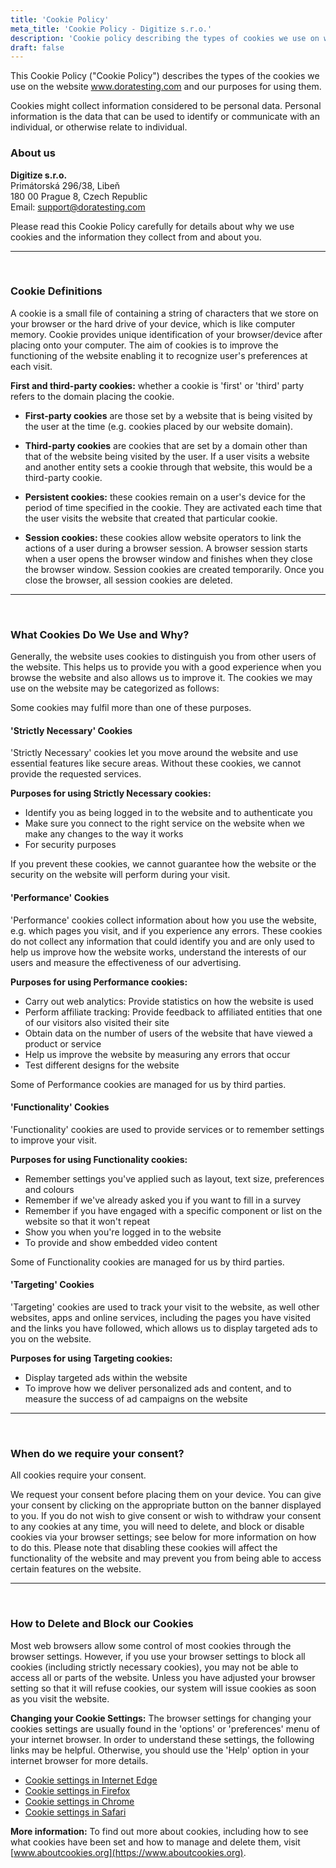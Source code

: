 ```yaml
---
title: 'Cookie Policy'
meta_title: 'Cookie Policy - Digitize s.r.o.'
description: 'Cookie policy describing the types of cookies we use on www.doratesting.com and our purposes for using them.'
draft: false
---
```


This Cookie Policy ("Cookie Policy") describes the types of the cookies we use on the website www.doratesting.com and our purposes for using them.

Cookies might collect information considered to be personal data. Personal information is the data that can be used to identify or communicate with an individual, or otherwise relate to individual.

### About us

**Digitize s.r.o.**  
Primátorská 296/38, Libeň  
180 00 Prague 8, Czech Republic  
Email: [support@doratesting.com](mailto:support@doratesting.com)

Please read this Cookie Policy carefully for details about why we use cookies and the information they collect from and about you.

---

<br>

### Cookie Definitions

A cookie is a small file of containing a string of characters that we store on your browser or the hard drive of your device, which is like computer memory. Cookie provides unique identification of your browser/device after placing onto your computer. The aim of cookies is to improve the functioning of the website enabling it to recognize user's preferences at each visit.

**First and third-party cookies:** whether a cookie is 'first' or 'third' party refers to the domain placing the cookie.

- **First-party cookies** are those set by a website that is being visited by the user at the time (e.g. cookies placed by our website domain).

- **Third-party cookies** are cookies that are set by a domain other than that of the website being visited by the user. If a user visits a website and another entity sets a cookie through that website, this would be a third-party cookie.

- **Persistent cookies:** these cookies remain on a user's device for the period of time specified in the cookie. They are activated each time that the user visits the website that created that particular cookie.

- **Session cookies:** these cookies allow website operators to link the actions of a user during a browser session. A browser session starts when a user opens the browser window and finishes when they close the browser window. Session cookies are created temporarily. Once you close the browser, all session cookies are deleted.

---

<br>

### What Cookies Do We Use and Why?

Generally, the website uses cookies to distinguish you from other users of the website. This helps us to provide you with a good experience when you browse the website and also allows us to improve it. The cookies we may use on the website may be categorized as follows:

Some cookies may fulfil more than one of these purposes.

#### 'Strictly Necessary' Cookies

'Strictly Necessary' cookies let you move around the website and use essential features like secure areas. Without these cookies, we cannot provide the requested services.

**Purposes for using Strictly Necessary cookies:**

- Identify you as being logged in to the website and to authenticate you
- Make sure you connect to the right service on the website when we make any changes to the way it works
- For security purposes

If you prevent these cookies, we cannot guarantee how the website or the security on the website will perform during your visit.

#### 'Performance' Cookies

'Performance' cookies collect information about how you use the website, e.g. which pages you visit, and if you experience any errors. These cookies do not collect any information that could identify you and are only used to help us improve how the website works, understand the interests of our users and measure the effectiveness of our advertising.

**Purposes for using Performance cookies:**

- Carry out web analytics: Provide statistics on how the website is used
- Perform affiliate tracking: Provide feedback to affiliated entities that one of our visitors also visited their site
- Obtain data on the number of users of the website that have viewed a product or service
- Help us improve the website by measuring any errors that occur
- Test different designs for the website

Some of Performance cookies are managed for us by third parties.

#### 'Functionality' Cookies

'Functionality' cookies are used to provide services or to remember settings to improve your visit.

**Purposes for using Functionality cookies:**

- Remember settings you've applied such as layout, text size, preferences and colours
- Remember if we've already asked you if you want to fill in a survey
- Remember if you have engaged with a specific component or list on the website so that it won't repeat
- Show you when you're logged in to the website
- To provide and show embedded video content

Some of Functionality cookies are managed for us by third parties.

#### 'Targeting' Cookies

'Targeting' cookies are used to track your visit to the website, as well other websites, apps and online services, including the pages you have visited and the links you have followed, which allows us to display targeted ads to you on the website.

**Purposes for using Targeting cookies:**

- Display targeted ads within the website
- To improve how we deliver personalized ads and content, and to measure the success of ad campaigns on the website

---

<br>

### When do we require your consent?

All cookies require your consent.

We request your consent before placing them on your device. You can give your consent by clicking on the appropriate button on the banner displayed to you. If you do not wish to give consent or wish to withdraw your consent to any cookies at any time, you will need to delete, and block or disable cookies via your browser settings; see below for more information on how to do this. Please note that disabling these cookies will affect the functionality of the website and may prevent you from being able to access certain features on the website.

---

<br>

### How to Delete and Block our Cookies

Most web browsers allow some control of most cookies through the browser settings. However, if you use your browser settings to block all cookies (including strictly necessary cookies), you may not be able to access all or parts of the website. Unless you have adjusted your browser setting so that it will refuse cookies, our system will issue cookies as soon as you visit the website.

**Changing your Cookie Settings:** The browser settings for changing your cookies settings are usually found in the 'options' or 'preferences' menu of your internet browser. In order to understand these settings, the following links may be helpful. Otherwise, you should use the 'Help' option in your internet browser for more details.

- [Cookie settings in Internet Edge](https://support.microsoft.com/en-us/microsoft-edge/delete-cookies-in-microsoft-edge-63947406-40ac-c3b8-57b9-2a946a29ae09)
- [Cookie settings in Firefox](https://support.mozilla.org/en-US/kb/enhanced-tracking-protection-firefox-desktop)
- [Cookie settings in Chrome](https://support.google.com/chrome/answer/95647)
- [Cookie settings in Safari](https://support.apple.com/guide/safari/manage-cookies-and-website-data-sfri11471/mac)

**More information:** To find out more about cookies, including how to see what cookies have been set and how to manage and delete them, visit [www.aboutcookies.org](https://www.aboutcookies.org).
